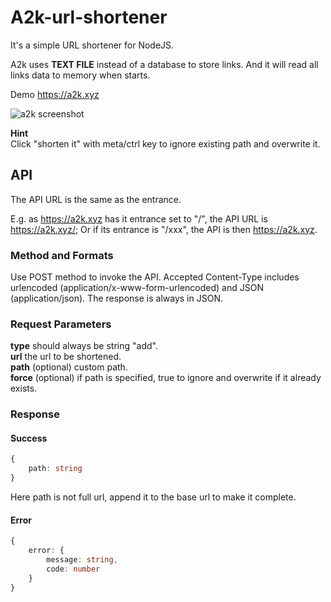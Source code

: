 # A2k-url-shortener

It's a simple URL shortener for NodeJS.

 A2k uses **TEXT FILE** instead of a database to store links. And it will read all links data to memory when starts.

Demo https://a2k.xyz

![a2k screenshot](https://cdn.discordapp.com/attachments/792298559634538529/792510296286822400/unknown.png)

**Hint**  
Click "shorten it" with meta/ctrl key to ignore existing path and overwrite it.


## API

The API URL is the same as the entrance.

E.g. as https://a2k.xyz has it entrance set to "/", the API URL is https://a2k.xyz/; Or if its entrance is "/xxx", the API is then https://a2k.xyz.

### Method and Formats

Use POST method to invoke the API. Accepted Content-Type includes urlencoded (application/x-www-form-urlencoded) and JSON (application/json). The response is always in JSON.

### Request Parameters

**type** should always be string "add".  
**url** the url to be shortened.  
**path** (optional) custom path.  
**force** (optional) if path is specified, true to ignore and overwrite if it already exists.  

### Response

#### Success

```typescript
{
    path: string
}
```

Here path is not full url, append it to the base url to make it complete.

#### Error

```typescript
{
    error: {
        message: string,
        code: number
    }
}
```
